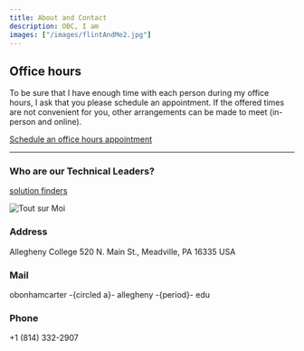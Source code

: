 ```yaml
---
title: About and Contact
description: OBC, I am
images: ["/images/flintAndMe2.jpg"]
---
```

## Office hours
To be sure that I have enough time with each person during my office hours, I ask that you please schedule an appointment. If the offered times are not convenient for you, other arrangements can be made to meet (in-person and online).

[Schedule an office hours appointment](https://calendar.google.com/calendar/u/0/selfsched?sstoken=UUgwUVdYS3FiT0VXfGRlZmF1bHR8NTUwMTVhMzEzZGZkZDQ1MTg0MzdhY2YzNmVkZDJkOWY)


---
### Who are our Technical Leaders?
[solution finders](https://www.cs.allegheny.edu/teaching/technicalleaders/)

![Tout sur Moi](/images/flintAndMe2.jpg)


### Address
Allegheny College
520 N. Main St.,
Meadville, PA 16335
USA

### Mail
obonhamcarter -{circled a}- allegheny -{period}- edu

### Phone
+1 (814) 332-2907
